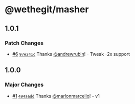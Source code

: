 # @wethegit/masher

## 1.0.1

### Patch Changes

- [#6](https://github.com/wethegit/masher/pull/6) [`97e241c`](https://github.com/wethegit/masher/commit/97e241cbb61264746c5dde05f7943313320d53ce) Thanks [@andrewrubin](https://github.com/andrewrubin)! - Tweak -2x support

## 1.0.0

### Major Changes

- [#1](https://github.com/wethegit/masher/pull/1) [`494aadd`](https://github.com/wethegit/masher/commit/494aaddd42734faae9144ac16501a581124afbe3) Thanks [@marlonmarcello](https://github.com/marlonmarcello)! - v1
